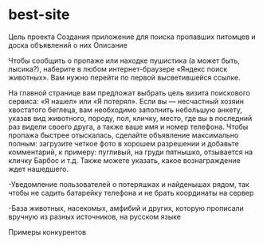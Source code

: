 # best-site
Цель проекта Создания приложение для поиска пропавших питомцев и доска объявлений о них Описание

Чтобы сообщить о пропаже или находке пушистика (а может быть, лысика?), наберите в любом интернет-браузере «Яндекс поиск животных». Вам нужно перейти по первой высветившейся ссылке.

На главной странице вам предложат выбрать цель визита поискового сервиса: «Я нашел» или «Я потерял». Если вы — несчастный хозяин хвостатого беглеца, вам необходимо заполнить небольшую анкету, указав вид животного, породу, пол, кличку, место, где вы в последний раз видели своего друга, а также ваше имя и номер телефона. Чтобы пропажа быстрее отыскалась, сделайте объявление максимально полным: загрузите четкое фото в хорошем разрешении и добавьте комментарий, к примеру: пугливый, на груди пятнышко, отзывается на кличку Барбос и т.д. Также можете указать, какое вознаграждение ждет нашедшего.

-Уведомление пользователей о потеряшках и найденышах рядом, так чтобы не садить батарейку телефона и не брать координаты на сервер

-База животных, насекомых, амфибий и других, которую прописали вручную из разных источников, на русском языке

Примеры конкурентов
